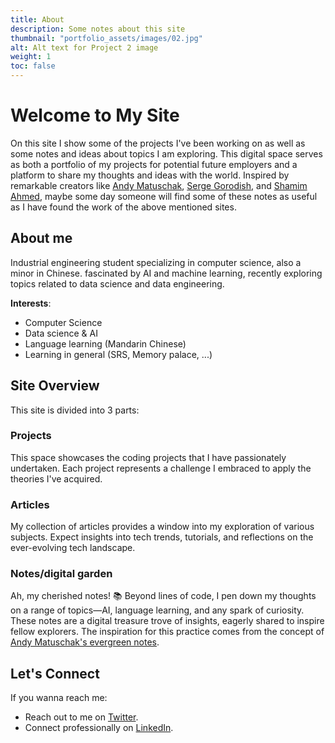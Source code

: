```yaml
---
title: About
description: Some notes about this site
thumbnail: "portfolio_assets/images/02.jpg"
alt: Alt text for Project 2 image
weight: 1
toc: false
---
```

# Welcome to My Site
On this site I show some of the projects I've been working on as well as some notes and ideas about topics I am exploring. This digital space serves as both a portfolio of my projects for potential future employers and a platform to share my thoughts and ideas with the world. Inspired by remarkable creators like [Andy Matuschak](https://andymatuschak.org/), [Serge Gorodish](https://www.blogger.com/profile/11613119860758025964), and [Shamim Ahmed](https://medshamim.com/about), maybe some day someone will find some of these notes as useful as I have found the work of the above mentioned sites. 

## About me 
Industrial engineering student specializing in computer science, also a minor in Chinese. fascinated by AI and machine learning, recently exploring topics related to data science and data engineering. 

**Interests**: 
- Computer Science 
- Data science & AI
- Language learning (Mandarin Chinese)
- Learning in general (SRS, Memory palace, ...)


## Site Overview
This site is divided into 3 parts: 

### Projects
This space showcases the coding projects that I have passionately undertaken. Each project represents a challenge I embraced to apply the theories I've acquired.

### Articles
My collection of articles provides a window into my exploration of various subjects. Expect insights into tech trends, tutorials, and reflections on the ever-evolving tech landscape.

### Notes/digital garden 
Ah, my cherished notes! 📚 Beyond lines of code, I pen down my thoughts on a range of topics—AI, language learning, and any spark of curiosity. These notes are a digital treasure trove of insights, eagerly shared to inspire fellow explorers. The inspiration for this practice comes from the concept of [Andy Matuschak's evergreen notes](https://andymatuschak.org/evergreen/).

## Let's Connect
If you wanna reach me: 
- Reach out to me on [Twitter](https://twitter.com/YourTwitterHandle).
- Connect professionally on [LinkedIn](https://www.linkedin.com/in/alexander-nilsson-887003151).
